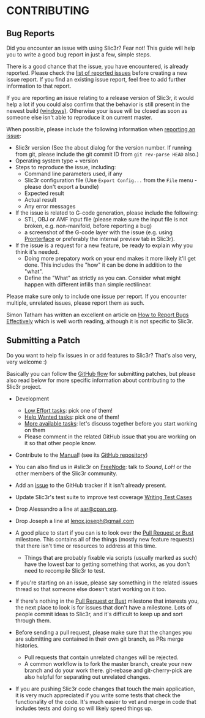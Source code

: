 # CONTRIBUTING

## Bug Reports

Did you encounter an issue with using Slic3r? Fear not! This guide will help you to write a good bug report in just a few, simple steps.

There is a good chance that the issue, you have encountered, is already reported. Please check the [list of reported issues](https://github.com/alexrj/Slic3r/issues) before creating a new issue report. If you find an existing issue report, feel free to add further information to that report.

If you are reporting an issue relating to a release version of Slic3r, it would help a lot if you could also confirm that the behavior is still present in the newest build [(windows)](https://bintray.com/lordofhyphens/Slic3r/slic3r_dev/). Otherwise your issue will be closed as soon as someone else isn't able to reproduce it on current master.

When possible, please include the following information when [reporting an issue](https://github.com/alexrj/Slic3r/issues/new):
* Slic3r version (See the about dialog for the version number. If running from git, please include the git commit ID from `git rev-parse HEAD` also.)
* Operating system type + version
* Steps to reproduce the issue, including:
    * Command line parameters used, if any
    * Slic3r configuration file (Use ``Export Config...`` from the ``File`` menu - please don't export a bundle)
    * Expected result
    * Actual result
    * Any error messages
* If the issue is related to G-code generation, please include the following:
    * STL, OBJ or AMF input file (please make sure the input file is not broken, e.g. non-manifold, before reporting a bug)
    * a screenshot of the G-code layer with the issue (e.g. using [Pronterface](https://github.com/kliment/Printrun) or preferably the internal preview tab in Slic3r).
* If the issue is a request for a new feature, be ready to explain why you think it's needed.
    * Doing more prepatory work on your end makes it more likely it'll get done. This includes the "how" it can be done in addition to the "what". 
    * Define the "What" as strictly as you can. Consider what might happen with different infills than simple rectilinear.

Please make sure only to include one issue per report. If you encounter multiple, unrelated issues, please report them as such.

Simon Tatham has written an excellent on article on [How to Report Bugs Effectively](http://www.chiark.greenend.org.uk/~sgtatham/bugs.html) which is well worth reading, although it is not specific to Slic3r.

## Submitting a Patch

Do you want to help fix issues in or add features to Slic3r? That's also very, very welcome :)

Basically you can follow the [GitHub
flow](https://guides.github.com/introduction/flow/) for submitting
patches, but please also read below for more specific information about
contributing to the Slic3r project.

* Development
	* [Low Effort tasks](https://github.com/slic3r/Slic3r/labels/Low%20Effort): pick one of them!
	* [Help Wanted tasks](https://github.com/slic3r/Slic3r/labels/help%20wanted): pick one of them!
	* [More available tasks](https://github.com/slic3r/Slic3r/milestone/32): let's discuss together before you start working on them
	* Please comment in the related GitHub issue that you are working on it so that other people know.
* Contribute to the [Manual](http://manual.slic3r.org/)! (see its [GitHub repository](https://github.com/slic3r/Slic3r-Manual))
* You can also find us in #slic3r on [FreeNode](https://webchat.freenode.net): talk to _Sound_, _LoH_ or the other members of the Slic3r community.
* Add an [issue](https://github.com/slic3r/Slic3r/issues) to the GitHub tracker if it isn't already present.
* Update Slic3r's test suite to improve test coverage [Writing Test Cases](https://github.com/slic3r/Slic3r/wiki/Code:-Writing-Test-Cases)
* Drop Alessandro a line at aar@cpan.org.
* Drop Joseph a line at lenox.joseph@gmail.com

* A good place to start if you can is to look over the [Pull Request or Bust](https://github.com/alexrj/Slic3r/milestones/Pull%20Request%20or%20Bust) milestone. This contains all of the things (mostly new feature requests) that there isn't time or resources to address at this time. 
     * Things that are probably fixable via scripts (usually marked as such) have the lowest bar to getting something that works, as you don't need to recompile Slic3r to test.
* If you're starting on an issue, please say something in the related issues thread so that someone else doesn't start working on it too.
* If there's nothing in the [Pull Request or Bust](https://github.com/alexrj/Slic3r/milestones/Pull%20Request%20or%20Bust) milestone that interests you, the next place to look is for issues that don't have a milestone. Lots of people commit ideas to Slic3r, and it's difficult to keep up and sort through them.
* Before sending a pull request, please make sure that the changes you are submitting are contained in their own git branch, as PRs merge histories.
     * Pull requests that contain unrelated changes will be rejected.
     * A common workflow is to fork the master branch, create your new branch and do your work there. git-rebase and git-cherry-pick are also helpful for separating out unrelated changes.
* If you are pushing Slic3r code changes that touch the main application, it is very much appreciated if you write some tests that check the functionality of the code. It's much easier to vet and merge in code that includes tests and doing so will likely speed things up.
